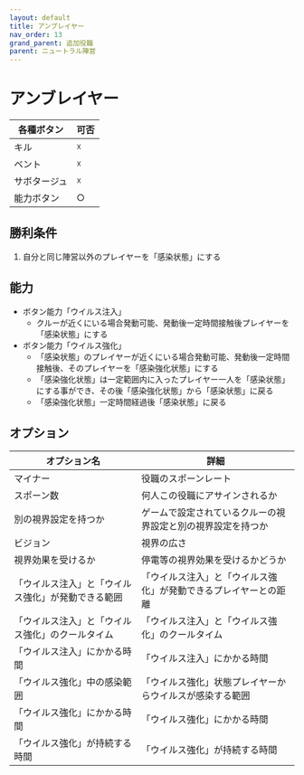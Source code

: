 ```yaml
---
layout: default
title: アンブレイヤー
nav_order: 13
grand_parent: 追加役職
parent: ニュートラル陣営
---
```


# アンブレイヤー

|  各種ボタン |  可否  |
| ---- | ---- |
|  キル  | ☓ |
|  ベント  | ☓ |
|  サボタージュ  | ☓ |
|  能力ボタン  | ○ |

## 勝利条件
1. 自分と同じ陣営以外のプレイヤーを「感染状態」にする

## 能力

- ボタン能力「ウイルス注入」
  - クルーが近くにいる場合発動可能、発動後一定時間接触後プレイヤーを「感染状態」にする
- ボタン能力「ウイルス強化」
  - 「感染状態」のプレイヤーが近くにいる場合発動可能、発動後一定時間接触後、そのプレイヤーを「感染強化状態」にする
  - 「感染強化状態」は一定範囲内に入ったプレイヤー一人を「感染状態」にする事ができ、その後「感染強化状態」から「感染状態」に戻る
  - 「感染強化状態」一定時間経過後「感染状態」に戻る　

## オプション

|  オプション名 |  詳細  |
| ---- | ---- |
|  マイナー  | 役職のスポーンレート |
|  スポーン数  | 何人この役職にアサインされるか |
|  別の視界設定を持つか  |  ゲームで設定されているクルーの視界設定と別の視界設定を持つか  |
|  ビジョン  |  視界の広さ  |
|  視界効果を受けるか  |  停電等の視界効果を受けるかどうか  |
|  「ウイルス注入」と「ウイルス強化」が発動できる範囲  |  「ウイルス注入」と「ウイルス強化」が発動できるプレイヤーとの距離  |
|  「ウイルス注入」と「ウイルス強化」のクールタイム  |  「ウイルス注入」と「ウイルス強化」のクールタイム  |
|  「ウイルス注入」にかかる時間  |  「ウイルス注入」にかかる時間  |
|  「ウイルス強化」中の感染範囲  |  「ウイルス強化」状態プレイヤーからウイルスが感染する範囲  |
|  「ウイルス強化」にかかる時間  |  「ウイルス強化」にかかる時間  |
|  「ウイルス強化」が持続する時間  |  「ウイルス強化」が持続する時間  |